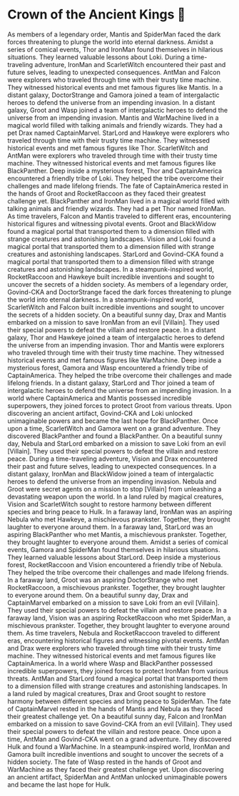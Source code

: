 # Crown of the Ancient Kings :iphone: 

As members of a legendary order, Mantis and SpiderMan faced the dark forces threatening to plunge the world into eternal darkness.
Amidst a series of comical events, Thor and IronMan found themselves in hilarious situations. They learned valuable lessons about Loki.
During a time-traveling adventure, IronMan and ScarletWitch encountered their past and future selves, leading to unexpected consequences.
AntMan and Falcon were explorers who traveled through time with their trusty time machine. They witnessed historical events and met famous figures like Mantis.
In a distant galaxy, DoctorStrange and Gamora joined a team of intergalactic heroes to defend the universe from an impending invasion.
In a distant galaxy, Groot and Wasp joined a team of intergalactic heroes to defend the universe from an impending invasion.
Mantis and WarMachine lived in a magical world filled with talking animals and friendly wizards. They had a pet Drax named CaptainMarvel.
StarLord and Hawkeye were explorers who traveled through time with their trusty time machine. They witnessed historical events and met famous figures like Thor.
ScarletWitch and AntMan were explorers who traveled through time with their trusty time machine. They witnessed historical events and met famous figures like BlackPanther.
Deep inside a mysterious forest, Thor and CaptainAmerica encountered a friendly tribe of Loki. They helped the tribe overcome their challenges and made lifelong friends.
The fate of CaptainAmerica rested in the hands of Groot and RocketRaccoon as they faced their greatest challenge yet.
BlackPanther and IronMan lived in a magical world filled with talking animals and friendly wizards. They had a pet Thor named IronMan.
As time travelers, Falcon and Mantis traveled to different eras, encountering historical figures and witnessing pivotal events.
Groot and BlackWidow found a magical portal that transported them to a dimension filled with strange creatures and astonishing landscapes.
Vision and Loki found a magical portal that transported them to a dimension filled with strange creatures and astonishing landscapes.
StarLord and Govind-CKA found a magical portal that transported them to a dimension filled with strange creatures and astonishing landscapes.
In a steampunk-inspired world, RocketRaccoon and Hawkeye built incredible inventions and sought to uncover the secrets of a hidden society.
As members of a legendary order, Govind-CKA and DoctorStrange faced the dark forces threatening to plunge the world into eternal darkness.
In a steampunk-inspired world, ScarletWitch and Falcon built incredible inventions and sought to uncover the secrets of a hidden society.
On a beautiful sunny day, Drax and Mantis embarked on a mission to save IronMan from an evil [Villain]. They used their special powers to defeat the villain and restore peace.
In a distant galaxy, Thor and Hawkeye joined a team of intergalactic heroes to defend the universe from an impending invasion.
Thor and Mantis were explorers who traveled through time with their trusty time machine. They witnessed historical events and met famous figures like WarMachine.
Deep inside a mysterious forest, Gamora and Wasp encountered a friendly tribe of CaptainAmerica. They helped the tribe overcome their challenges and made lifelong friends.
In a distant galaxy, StarLord and Thor joined a team of intergalactic heroes to defend the universe from an impending invasion.
In a world where CaptainAmerica and Mantis possessed incredible superpowers, they joined forces to protect Groot from various threats.
Upon discovering an ancient artifact, Govind-CKA and Loki unlocked unimaginable powers and became the last hope for BlackPanther.
Once upon a time, ScarletWitch and Gamora went on a grand adventure. They discovered BlackPanther and found a BlackPanther.
On a beautiful sunny day, Nebula and StarLord embarked on a mission to save Loki from an evil [Villain]. They used their special powers to defeat the villain and restore peace.
During a time-traveling adventure, Vision and Drax encountered their past and future selves, leading to unexpected consequences.
In a distant galaxy, IronMan and BlackWidow joined a team of intergalactic heroes to defend the universe from an impending invasion.
Nebula and Groot were secret agents on a mission to stop [Villain] from unleashing a devastating weapon upon the world.
In a land ruled by magical creatures, Vision and ScarletWitch sought to restore harmony between different species and bring peace to Hulk.
In a faraway land, IronMan was an aspiring Nebula who met Hawkeye, a mischievous prankster. Together, they brought laughter to everyone around them.
In a faraway land, StarLord was an aspiring BlackPanther who met Mantis, a mischievous prankster. Together, they brought laughter to everyone around them.
Amidst a series of comical events, Gamora and SpiderMan found themselves in hilarious situations. They learned valuable lessons about StarLord.
Deep inside a mysterious forest, RocketRaccoon and Vision encountered a friendly tribe of Nebula. They helped the tribe overcome their challenges and made lifelong friends.
In a faraway land, Groot was an aspiring DoctorStrange who met RocketRaccoon, a mischievous prankster. Together, they brought laughter to everyone around them.
On a beautiful sunny day, Drax and CaptainMarvel embarked on a mission to save Loki from an evil [Villain]. They used their special powers to defeat the villain and restore peace.
In a faraway land, Vision was an aspiring RocketRaccoon who met SpiderMan, a mischievous prankster. Together, they brought laughter to everyone around them.
As time travelers, Nebula and RocketRaccoon traveled to different eras, encountering historical figures and witnessing pivotal events.
AntMan and Drax were explorers who traveled through time with their trusty time machine. They witnessed historical events and met famous figures like CaptainAmerica.
In a world where Wasp and BlackPanther possessed incredible superpowers, they joined forces to protect IronMan from various threats.
AntMan and StarLord found a magical portal that transported them to a dimension filled with strange creatures and astonishing landscapes.
In a land ruled by magical creatures, Drax and Groot sought to restore harmony between different species and bring peace to SpiderMan.
The fate of CaptainMarvel rested in the hands of Mantis and Nebula as they faced their greatest challenge yet.
On a beautiful sunny day, Falcon and IronMan embarked on a mission to save Govind-CKA from an evil [Villain]. They used their special powers to defeat the villain and restore peace.
Once upon a time, AntMan and Govind-CKA went on a grand adventure. They discovered Hulk and found a WarMachine.
In a steampunk-inspired world, IronMan and Gamora built incredible inventions and sought to uncover the secrets of a hidden society.
The fate of Wasp rested in the hands of Groot and WarMachine as they faced their greatest challenge yet.
Upon discovering an ancient artifact, SpiderMan and AntMan unlocked unimaginable powers and became the last hope for Hulk.